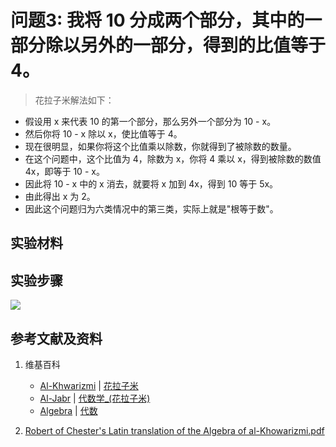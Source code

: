 # 问题3: 我将 10 分成两个部分，其中的一部分除以另外的一部分，得到的比值等于 4。

> 花拉子米解法如下：
>  
- 假设用 x 来代表 10 的第一个部分，那么另外一个部分为 10 - x。
- 然后你将 10 - x 除以 x，使比值等于 4。
- 现在很明显，如果你将这个比值乘以除数，你就得到了被除数的数量。 
- 在这个问题中，这个比值为 4，除数为 x，你将 4 乘以 x，得到被除数的数值 4x，即等于 10 - x。
- 因此将 10 - x 中的 x 消去，就要将 x 加到 4x，得到 10 等于 5x。 
- 由此得出 x 为 2。
- 因此这个问题归为六类情况中的第三类，实际上就是"根等于数"。

## 实验材料

## 实验步骤

![](/images/函数和极限/花拉子米的《代数学》中典型的推演实验/问题3/1a1.jpg)

## 参考文献及资料

1. 维基百科
	- [Al-Khwarizmi](https://en.wikipedia.org/wiki/Al-Khwarizmi) | [花拉子米](https://zh.wikipedia.org/wiki/花拉子米) 
	- [Al-Jabr](https://en.wikipedia.org/wiki/Al-Jabr) | [代数学_(花拉子米)](https://zh.wikipedia.org/wiki/代数学 (花拉子米)) 
	- [Algebra](https://en.wikipedia.org/wiki/Algebra) | [代数](https://zh.wikipedia.org/wiki/代数) 

2. [Robert of Chester's Latin translation of the Algebra of al-Khowarizmi.pdf](https://www.wilbourhall.org/pdfs/mbp/robertofchesters00khuw.pdf) 





